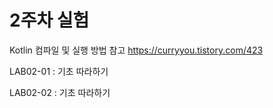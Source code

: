 # 2주차 실험

Kotlin 컴파일 및 실행 방법 참고 https://curryyou.tistory.com/423

LAB02-01 : 기초 따라하기

LAB02-02 : 기초 따라하기
